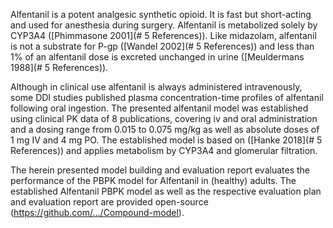 Alfentanil is a potent analgesic synthetic opioid. It is fast but short-acting and used for anesthesia during surgery. Alfentanil is metabolized solely by CYP3A4 ([Phimmasone 2001](# 5 References)). Like midazolam, alfentanil is not a substrate for P-gp ([Wandel 2002](# 5 References)) and less than 1% of an alfentanil dose is excreted unchanged in urine ([Meuldermans 1988](# 5 References)).

Although in clinical use alfentanil is always administered intravenously, some DDI studies published plasma concentration-time profiles of alfentanil following oral ingestion. The presented alfentanil model was established using clinical PK data of 8 publications, covering iv and oral administration and a dosing range from 0.015 to 0.075 mg/kg as well as absolute doses of 1 mg IV and 4 mg PO. The established model is based on ([Hanke 2018](# 5 References)) and applies metabolism by CYP3A4 and glomerular filtration.  

The herein presented model building and evaluation report evaluates the performance of the PBPK model for Alfentanil in (healthy) adults. The established Alfentanil PBPK model as well as the respective evaluation plan and evaluation report are provided open-source (https://github.com/.../Compound-model).
